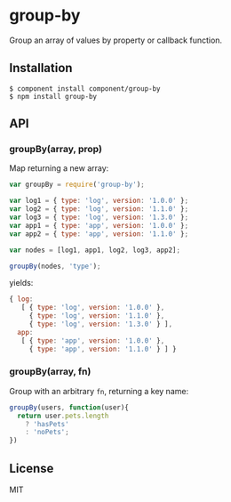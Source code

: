 # group-by

  Group an array of values by property or callback function.

## Installation

    $ component install component/group-by
    $ npm install group-by

## API

### groupBy(array, prop)

  Map returning a new array:

```js
var groupBy = require('group-by');

var log1 = { type: 'log', version: '1.0.0' };
var log2 = { type: 'log', version: '1.1.0' };
var log3 = { type: 'log', version: '1.3.0' };
var app1 = { type: 'app', version: '1.0.0' };
var app2 = { type: 'app', version: '1.1.0' };

var nodes = [log1, app1, log2, log3, app2];

groupBy(nodes, 'type');
```

yields:

```js
{ log: 
   [ { type: 'log', version: '1.0.0' },
     { type: 'log', version: '1.1.0' },
     { type: 'log', version: '1.3.0' } ],
  app: 
   [ { type: 'app', version: '1.0.0' },
     { type: 'app', version: '1.1.0' } ] }
```

### groupBy(array, fn)

  Group with an arbitrary `fn`, returning a key name:

```js
groupBy(users, function(user){
  return user.pets.length
    ? 'hasPets'
    : 'noPets';
})
```

## License

  MIT
